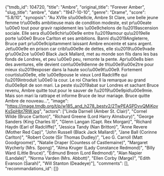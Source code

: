 {"tmdb_id": 104720, "title": "Ambre", "original_title": "Forever Amber", "slug_title": "ambre", "date": "1947-10-10", "genre": "Drame", "score": "5.8/10", "synopsis": "Au XVIIe si\u00e8cle, Ambre St Clare, une belle jeune femme tr\u00e8s ambitieuse mais de condition modeste, est pr\u00eate \u00e0 tout pour gravir rapidement les \u00e9chelons de l\u2019ascension sociale. Elle sera d\u00e9chir\u00e9e entre l\u2019amour qu\u2019elle porte \u00e0 Bruce Carlton et ses ambitions. Banni d\u2019Angleterre, Bruce part pr\u00e9cipitamment laissant Ambre enceinte et sans argent. Jet\u00e9e en prison car cribl\u00e9e de dettes, elle s\u2019\u00e9vade gr\u00e2ce \u00e0 Black Jack Mallard, met au monde son fils dans les bas fonds de Londres, et peu \u00e0 peu, remonte la pente. Apr\u00e8s bien des aventures, elle devient com\u00e9dienne de th\u00e9\u00e2tre pour mieux s\u2019exposer dans la haute soci\u00e9t\u00e9. Fortement courtis\u00e9e, elle \u00e9pouse le vieux Lord Radcliffe qui l\u2019introduit \u00e0 la cour. Le roi Charles II la remarque au grand d\u00e9pit de son mari. La peste s\u2019abat sur Londres et sachant Bruce revenu, Ambre quitte tout pour le sauver de l\u2019\u00e9pid\u00e9mie. Mais son mari la rattrape et informe Bruce de leur mariage. Bruce quitte Ambre de nouveau...", "image": "https://image.tmdb.org/t/p/w185_and_h278_bestv2/2TwPEASPDvvQMiKovKsSpHbt7RW.jpg", "actors": ["Linda Darnell (Amber St. Clair)", "Cornel Wilde (Bruce Carlton)", "Richard Greene (Lord Harry Almsbury)", "George Sanders (King Charles II)", "Glenn Langan (Capt. Rex Morgan)", "Richard Haydn (Earl of Radcliffe)", "Jessica Tandy (Nan Britton)", "Anne Revere (Mother Red Cap)", "John Russell (Black Jack Mallard)", "Jane Ball (Corinne Carlton)", "Robert Coote (Sir Thomas Dudley)", "Leo G. Carroll (Matt Goodgroome)", "Natalie Draper (Countess of Castlemaine)", "Margaret Wycherly (Mrs. Spong)", "Alma Kruger (Lady Constance Redmond)", "Billy Ward (Little Bruce)", "Edmund Breon (Lord Redmond)", "Alan Napier (Landale)", "Norma Varden (Mrs. Abbott)", "Ellen Corby (Marge)", "Edith Evanson (Sarah)", "Will Stanton (Deadeye)"], "comments": [], "recommandations_id": []}